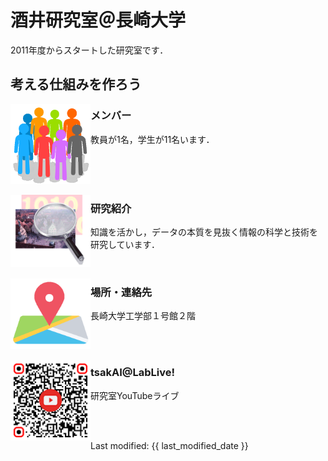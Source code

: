 # 酒井研究室＠長崎大学
2011年度からスタートした研究室です．

考える仕組みを作ろう
---

[<img src="assets/images/population_w400.png" width="128" align="left">](https://sites.google.com/site/tsakailab/members)
### メンバー
教員が1名，学生が11名います．
<br>

<br>
<br>
<br>


[<img src="assets/images/pr_icon_w300.png" width="128" align="left">](https://sites.google.com/site/tsakailab/research)
### 研究紹介
知識を活かし，データの本質を見抜く情報の科学と技術を研究しています．<br>

<br>

[<img src="assets/images/pr_map_icon_t.png" width="128" align="left">](https://sites.google.com/site/tsakailab/contact)
### 場所・連絡先
長崎大学工学部１号館２階<br>

<br>
<br>

[<img src="assets/images/Lablive_YTiconO__qrcode-monkey.png" width="128" align="left">](https://youtube.com/playlist?list=PLqcsCBw9njgBZDP-VsYt6hjROK8mhrmOa)
### tsakAI@LabLive!
研究室YouTubeライブ<br>


<br>
<br>

Last modified: {{ last_modified_date }}
